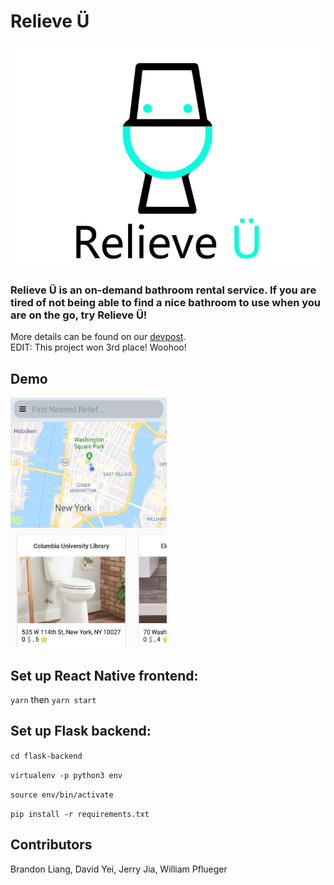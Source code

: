 # Relieve Ü

<img src="assets/logo.jpg"/>

### Relieve Ü is an on-demand bathroom rental service. If you are tired of not being able to find a nice bathroom to use when you are on the go, try Relieve Ü!

More details can be found on our <a href="https://devpost.com/software/hackny-2019">devpost</a>. <br/>EDIT: This project won 3rd place! Woohoo!

## Demo

<img src="assets/demo1.png" height=400 width=250/>

## Set up React Native frontend:
`yarn` then `yarn start`

## Set up Flask backend: 
`cd flask-backend`

`virtualenv -p python3 env`

`source env/bin/activate`

`pip install -r requirements.txt`

## Contributors

Brandon Liang, David Yei, Jerry Jia, William Pflueger

